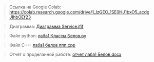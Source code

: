 > Ссылка на Google Colab: https://colab.research.google.com/drive/1_lzGEO_1SE0HJ1bxO5_acdgJIhbOEf23

> Диаграмма: [Диаграмма Service.jfif](https://github.com/JohnFeat/laba1/blob/main/%D0%94%D0%B8%D0%B0%D0%B3%D1%80%D0%B0%D0%BC%D0%BC%D0%B0%20Service.jfif)

> Файл python: [лаба1 Классы Белов.py](https://github.com/JohnFeat/laba1/blob/main/%D0%BB%D0%B0%D0%B1%D0%B01%20%D0%9A%D0%BB%D0%B0%D1%81%D1%81%D1%8B%20%D0%91%D0%B5%D0%BB%D0%BE%D0%B2.py)

> Файл C++: [лаба1 белов ппп.cpp](https://github.com/JohnFeat/laba1/blob/main/%D0%BB%D0%B0%D0%B1%D0%B01%20%D0%B1%D0%B5%D0%BB%D0%BE%D0%B2%20%D0%BF%D0%BF%D0%BF.cpp)

> Отчёт о проделанной работе: [отчет лаба1 Белов.docx](https://github.com/JohnFeat/laba1/blob/main/%D0%BE%D1%82%D1%87%D0%B5%D1%82%20%D0%BB%D0%B0%D0%B1%D0%B01%20%D0%91%D0%B5%D0%BB%D0%BE%D0%B2.docx)
